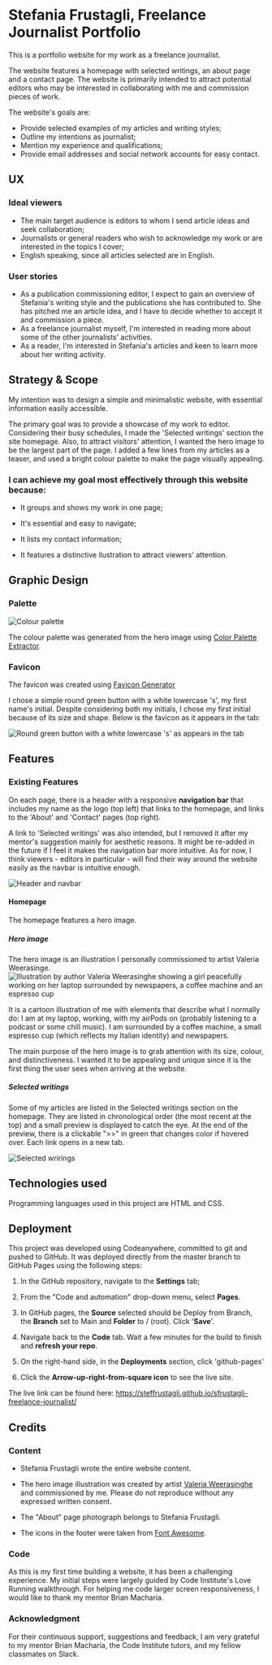 # Stefania Frustagli, Freelance Journalist Portfolio

This is a portfolio website for my work as a freelance journalist.

The website features a homepage with selected writings, an about page and a contact page. The website is primarily intended to attract potential editors who may be interested in collaborating with me and commission pieces of work.

The website's goals are:

- Provide selected examples of my articles and writing styles;
- Outline my intentions as journalist;
- Mention my experience and qualifications;
- Provide email addresses and social network accounts for easy contact.

## UX

### Ideal viewers

- The main target audience is editors to whom I send article ideas and seek collaboration;
- Journalists or general readers who wish to acknowledge my work or are interested in the topics I cover;
- English speaking, since all articles selected are in English.

### User stories

- As a publication commissioning editor, I expect to gain an overview of Stefania's writing style and the publications she has contributed to. She has pitched me an article idea, and I have to decide whether to accept it and commission a piece.
- As a freelance journalist myself, I'm interested in reading more about some of the other journalists' activities.
- As a reader, I'm interested in Stefania's articles and keen to learn more about her writing activity.

## Strategy & Scope

My intention was to design a simple and minimalistic website, with essential information easily accessible.

The primary goal was to provide a showcase of my work to editor. Considering their busy schedules, I made the 'Selected writings' section the site homepage. Also, to attract visitors' attention, I wanted the hero image to be the largest part of the page. I added a few lines from my articles as a teaser, and used a bright colour palette to make the page visually appealing.

### I can achieve my goal most effectively through this website because:

* It groups and shows my work in one page;

* It's essential and easy to navigate;

* It lists my contact information;
  
* It features a distinctive llustration to attract viewers' attention.

## Graphic Design

### Palette

![Colour palette](https://i.ibb.co/GnDPVh0/Colour-palette.png "Colour palette")

The colour palette was generated from the hero image using [Color Palette Extractor](https://mdigi.tools/color-extractor/).

### Favicon
The favicon was created using [Favicon Generator](https://favicon.io/favicon-generator/)

I chose a simple round green button with a white lowercase 's', my first name's initial. Despite considering both my initials, I chose my first initial because of its size and shape. 
Below is the favicon as it appears in the tab:

![Round green button with a white lowercase 's' as appears in the tab](https://i.ibb.co/khTn7LH/Screenshot-2023-08-27-at-21-02-24.png "Favicon")

## Features

### Existing Features
On each page, there is a header with a responsive **navigation bar** that includes my name as the logo (top left) that links to the homepage, and links to the 'About' and 'Contact' pages (top right).

A link to 'Selected writings' was also intended, but I removed it after my mentor's suggestion mainly for aesthetic reasons. It might be re-added in the future if I feel it makes the navigation bar more intuitive. As for now, I think viewers - editors in particular - will find their way around the website easily as the navbar is intuitive enough.

![Header and navbar](https://i.ibb.co/crHK2fX/Screenshot-2023-08-28-at-16-38-32.png "Header and navbar")

#### Homepage

The homepage features a hero image.

##### Hero image
The hero image is an illustration I personally commissioned to artist Valeria Weerasinge.
![Illustration by author Valeria Weerasinghe showing a girl peacefully working on her laptop surrounded by newspapers, a coffee machine and an espresso cup](https://i.ibb.co/DDjPnMs/hero-image.webp "Illustration by Valeria Weerasinghe")

It is a cartoon illustration of me with elements that describe what I normally do: I am at my laptop, working, with my airPods on (probably listening to a podcast or some chill music). I am surrounded by a coffee machine, a small espresso cup (which reflects my Italian identity) and newspapers.

The main purpose of the hero image is to grab attention with its size, colour, and distinctiveness. I wanted it to be appealing and unique since it is the first thing the user sees when arriving at the website.

##### Selected writings
Some of my articles are listed in the Selected writings section on the homepage. They are listed in chronological order (the most recent at the top) and a small preview is displayed to catch the eye. At the end of the preview, there is a clickable ">>" in green that changes color if hovered over. Each link opens in a new tab.

![Selected wrirings](https://i.ibb.co/p24XWzS/Screenshot-2023-08-28-at-17-06-05.png "List of articles")


## Technologies used
Programming languages used in this project are HTML and CSS.


## Deployment
This project was developed using Codeanywhere, committed to git and pushed to GitHub.
It was deployed directly from the master branch to GitHub Pages using the following steps:

1. In the GitHub repository, navigate to the **Settings** tab;

2. From the "Code and automation" drop-down menu, select **Pages**.

3. In GitHub pages, the **Source** selected should be Deploy from Branch, the **Branch** set to Main and **Folder** to / (root). Click '**Save**'.

4. Navigate back to the **Code** tab. Wait a few minutes for the build to finish and **refresh your repo**.

5. On the right-hand side, in the **Deployments** section, click 'github-pages'

6. Click the **Arrow-up-right-from-square icon** to see the live site.

The live link can be found here: https://steffrustagli.github.io/sfrustagli-freelance-journalist/


## Credits
### Content
* Stefania Frustagli wrote the entire website content.

* The hero image illustration was created by artist [Valeria Weerasinghe](https://www.valeriaweerasinghe.com/) and commissioned by me. Please do not reproduce without any expressed written consent.

* The "About" page photograph belongs to Stefania Frustagli.

* The icons in the footer were taken from [Font Awesome](https://fontawesome.com/).

### Code
As this is my first time building a website, it has been a challenging experience. My initial steps were largely guided by Code Institute's Love Running walkthrough. For helping me code larger screen responsiveness, I would like to thank my mentor Brian Macharia.

### Acknowledgment
For their continuous support, suggestions and feedback, I am very grateful to my mentor Brian Macharia, the Code Institute tutors, and my fellow classmates on Slack.
